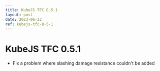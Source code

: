 ```yaml
---
title: KubeJS TFC 0.5.1
layout: post
date: 2023-06-22
ref: kubejs-tfc-0-5-1
---
```


# KubeJS TFC 0.5.1

- Fix a problem where slashing damage resistance couldn't be added
